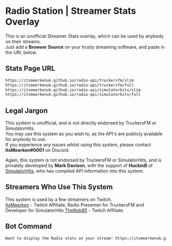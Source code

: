 # Radio Station | Streamer Stats Overlay

This is an unofficial Streamer Stats overlay, which can be used by anybody on their streams.  
Just add a **Browser Source** on your trusty streaming software, and paste in the URL below.

## Stats Page URL

```bash
https://itsmeerkenuk.github.io/radio-api/truckersfm/slim  
https://itsmeerkenuk.github.io/radio-api/truckersfm/full  
https://itsmeerkenuk.github.io/radio-api/simulatorhits/slim  
https://itsmeerkenuk.github.io/radio-api/simulatorhits/full  
```
## Legal Jargon
This system is unofficial, and is not directly endorsed by TruckersFM or SimulatorHits.  
You may use this system as you wish to, as the API's are publicly available for anybody to use.  
If you experience any issues whilst using this system, please contact **ItsMeerken#0001** on Discord.  

Again, this system is not endorsed by TruckersFM or SimulatorHits, and is privately developed by **Mark Davison**, with the support of **HuckinB** of [SimulatorHits](https://www.simulatorhits.com), who has compiled API information into this system.

## Streamers Who Use This System
This system is used by a few streamers on Twitch.  
[ItsMeerken](https://www.twitch.tv/itsmeerken) - Twitch Affiliate, Radio Presenter for TruckersFM and Developer for SimulatorHits 
[TheNob85](https://www.twitch.tv/thenob85) - Twitch Affiliate

## Bot Command

```bash
Want to display the Radio stats on your stream? https://itsmeerkenuk.github.io/radio-stats
```
